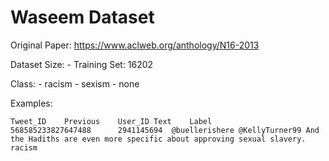 # Waseem Dataset

Original Paper: https://www.aclweb.org/anthology/N16-2013


Dataset Size:
	- Training Set: 16202
	
Class:
	- racism
	- sexism
	- none

Examples:
	
	Tweet_ID	Previous	User_ID	Text	Label
	568585233827647488		2941145694	@buellerishere @KellyTurner99 And the Hadiths are even more specific about approving sexual slavery.	racism
